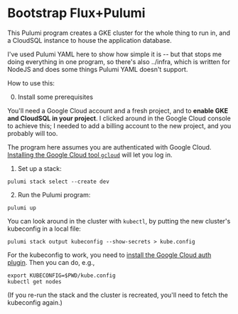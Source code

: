 # Bootstrap Flux+Pulumi

This Pulumi program creates a GKE cluster for the whole thing to run
in, and a CloudSQL instance to house the application database.

I've used Pulumi YAML here to show how simple it is -- but that
stops me doing everything in one program, so there's also ../infra,
which is written for NodeJS and does some things Pulumi YAML doesn't
support.

How to use this:

0. Install some prerequisites

You'll need a Google Cloud account and a fresh project, and to
**enable GKE and CloudSQL in your project**. I clicked around in the
Google Cloud console to achieve this; I needed to add a billing
account to the new project, and you probably will too.

The program here assumes you are authenticated with Google
Cloud. [Installing the Google Cloud tool `gcloud`][gcloud-install]
will let you log in.

[gcloud-install]: https://cloud.google.com/sdk/docs/downloads-interactive

1. Set up a stack:

```
pulumi stack select --create dev
```

2. Run the Pulumi program:

```
pulumi up
```

You can look around in the cluster with `kubectl`, by putting the new
cluster's kubeconfig in a local file:

```
pulumi stack output kubeconfig --show-secrets > kube.config
```

For the kubeconfig to work, you need to [install the Google Cloud auth
plugin][gcloud-auth-plugin]. Then you can do, e.g.,

```
export KUBECONFIG=$PWD/kube.config
kubectl get nodes
```

(If you re-run the stack and the cluster is recreated, you'll need to
fetch the kubeconfig again.)

[gcloud-auth-plugin]: https://cloud.google.com/blog/products/containers-kubernetes/kubectl-auth-changes-in-gke

